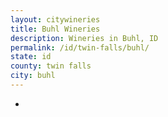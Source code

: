 ```yaml
---
layout: citywineries
title: Buhl Wineries
description: Wineries in Buhl, ID
permalink: /id/twin-falls/buhl/
state: id
county: twin falls
city: buhl
---
```

-
